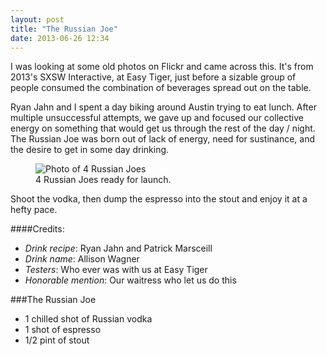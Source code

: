 ```yaml
---
layout: post
title: "The Russian Joe"
date: 2013-06-26 12:34
---
```


I was looking at some old photos on Flickr and came across this. It's from 2013's SXSW Interactive, at Easy Tiger, just before a sizable group of people consumed the combination of beverages spread out on the table.

Ryan Jahn and I spent a day biking around Austin trying to eat lunch. After multiple unsuccessful attempts, we gave up and focused our collective energy on something that would get us through the rest of the day / night. The Russian Joe was born out of lack of energy, need for sustinance, and the desire to get in some day drinking.

<figure>
    <img src="http://farm8.staticflickr.com/7373/9135600825_6d52df6494_c.jpg" alt="Photo of 4 Russian Joes" class="img-fluid">
    <figcaption>
        4 Russian Joes ready for launch.
    </figcaption>
</figure>

Shoot the vodka, then dump the espresso into the stout and enjoy it at a hefty pace.

<!--more-->

####Credits:
* _Drink recipe_: Ryan Jahn and Patrick Marsceill
* _Drink name_: Allison Wagner
* _Testers_: Who ever was with us at Easy Tiger
* _Honorable mention_: Our waitress who let us do this

<!--aside-one-->

<div class="icon-post-russian-joe icon--post"></div>

###The Russian Joe

* 1 chilled shot of Russian vodka
* 1 shot of espresso
* 1/2 pint of stout
